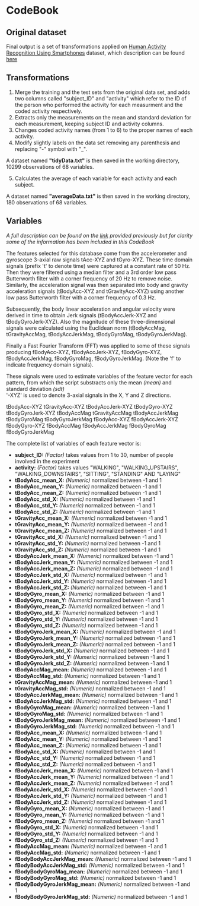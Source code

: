 CodeBook
========================================================

## Original dataset 
Final output is a set of transformations applied on [Human Activity Recognition Using Smartphones](http://archive.ics.uci.edu/ml/datasets/Human+Activity+Recognition+Using+Smartphones) dataset, which description can be found [here](http://archive.ics.uci.edu/ml/datasets/Human+Activity+Recognition+Using+Smartphones)

## Transformations

1. Merge the training and the test sets from the original data set, and adds two columns called "subject_ID" and "activity" which refer to the ID of the person who performed the activity for each measurment and the coded activity respectively.
2. Extracts only the measurements on the mean and standard deviation for each measurement, keeping subject ID and activity columns. 
3. Changes coded activity names (from 1 to 6) to the proper names of each activity.
4. Modify slightly labels on the data set removing any parenthesis and replacing "-" symbol with "_".

A dataset named **"tidyData.txt"** is then saved in the working directory, 10299 observations of 68 variables.

5. Calculates the average of each variable for each activity and each subject. 

A dataset named **"averageData.txt"** is then saved in the working directory, 180 observations of 68 variables.
              
## Variables

*A full description can be found on the [link](http://archive.ics.uci.edu/ml/datasets/Human+Activity+Recognition+Using+Smartphones) provided previously but for clarity some of the information has been included in this CodeBook*

The features selected for this database come from the accelerometer and gyroscope 3-axial raw signals tAcc-XYZ and tGyro-XYZ. These time domain signals (prefix 't' to denote time) were captured at a constant rate of 50 Hz. Then they were filtered using a median filter and a 3rd order low pass Butterworth filter with a corner frequency of 20 Hz to remove noise. Similarly, the acceleration signal was then separated into body and gravity acceleration signals (tBodyAcc-XYZ and tGravityAcc-XYZ) using another low pass Butterworth filter with a corner frequency of 0.3 Hz. 

Subsequently, the body linear acceleration and angular velocity were derived in time to obtain Jerk signals (tBodyAccJerk-XYZ and tBodyGyroJerk-XYZ). Also the magnitude of these three-dimensional signals were calculated using the Euclidean norm (tBodyAccMag, tGravityAccMag, tBodyAccJerkMag, tBodyGyroMag, tBodyGyroJerkMag). 

Finally a Fast Fourier Transform (FFT) was applied to some of these signals producing fBodyAcc-XYZ, fBodyAccJerk-XYZ, fBodyGyro-XYZ, fBodyAccJerkMag, fBodyGyroMag, fBodyGyroJerkMag. (Note the 'f' to indicate frequency domain signals). 

These signals were used to estimate variables of the feature vector for each pattern, from which the script substracts only  the mean *(mean)* and standard deviation *(sdt)*  
'-XYZ' is used to denote 3-axial signals in the X, Y and Z directions.

tBodyAcc-XYZ
tGravityAcc-XYZ
tBodyAccJerk-XYZ
tBodyGyro-XYZ
tBodyGyroJerk-XYZ
tBodyAccMag
tGravityAccMag
tBodyAccJerkMag
tBodyGyroMag
tBodyGyroJerkMag
fBodyAcc-XYZ
fBodyAccJerk-XYZ
fBodyGyro-XYZ
fBodyAccMag
fBodyAccJerkMag
fBodyGyroMag
fBodyGyroJerkMag

The complete list of variables of each feature vector is:

- **subject_ID:** *(Factor)* takes values from 1 to 30, number of people involved in the experiment                
- **activity:** *(Factor)* takes values "WALKING", "WALKING_UPSTAIRS", "WALKING_DOWNSTAIRS", "SITTING", "STANDING" AND "LAYING"             
- **tBodyAcc_mean_X:** *(Numeric)*  normalized between -1 and 1      
- **tBodyAcc_mean_Y:** *(Numeric)*  normalized between -1 and 1    
- **tBodyAcc_mean_Z:** *(Numeric)*  normalized between -1 and 1             
- **tBodyAcc_std_X:** *(Numeric)*  normalized between -1 and 1              
- **tBodyAcc_std_Y:** *(Numeric)*  normalized between -1 and 1              
- **tBodyAcc_std_Z:** *(Numeric)*  normalized between -1 and 1             
- **tGravityAcc_mean_X:** *(Numeric)*  normalized between -1 and 1          
- **tGravityAcc_mean_Y:** *(Numeric)*  normalized between -1 and 1          
- **tGravityAcc_mean_Z:** *(Numeric)*  normalized between -1 and 1          
- **tGravityAcc_std_X:** *(Numeric)*  normalized between -1 and 1          
- **tGravityAcc_std_Y:** *(Numeric)*  normalized between -1 and 1           
- **tGravityAcc_std_Z:** *(Numeric)*  normalized between -1 and 1           
- **tBodyAccJerk_mean_X:** *(Numeric)*  normalized between -1 and 1         
- **tBodyAccJerk_mean_Y:** *(Numeric)*  normalized between -1 and 1        
- **tBodyAccJerk_mean_Z:** *(Numeric)*  normalized between -1 and 1         
- **tBodyAccJerk_std_X:** *(Numeric)*  normalized between -1 and 1          
- **tBodyAccJerk_std_Y:** *(Numeric)*  normalized between -1 and 1          
- **tBodyAccJerk_std_Z:** *(Numeric)*  normalized between -1 and 1         
- **tBodyGyro_mean_X:** *(Numeric)*  normalized between -1 and 1            
- **tBodyGyro_mean_Y:** *(Numeric)*  normalized between -1 and 1            
- **tBodyGyro_mean_Z:** *(Numeric)*  normalized between -1 and 1            
- **tBodyGyro_std_X:** *(Numeric)*  normalized between -1 and 1            
- **tBodyGyro_std_Y:** *(Numeric)*  normalized between -1 and 1             
- **tBodyGyro_std_Z:** *(Numeric)*  normalized between -1 and 1             
- **tBodyGyroJerk_mean_X:** *(Numeric)*  normalized between -1 and 1        
- **tBodyGyroJerk_mean_Y:** *(Numeric)*  normalized between -1 and 1       
- **tBodyGyroJerk_mean_Z:** *(Numeric)*  normalized between -1 and 1        
- **tBodyGyroJerk_std_X:** *(Numeric)*  normalized between -1 and 1         
- **tBodyGyroJerk_std_Y:** *(Numeric)*  normalized between -1 and 1         
- **tBodyGyroJerk_std_Z:** *(Numeric)*  normalized between -1 and 1        
- **tBodyAccMag_mean:** *(Numeric)*  normalized between -1 and 1            
- **tBodyAccMag_std:** *(Numeric)*  normalized between -1 and 1             
- **tGravityAccMag_mean:** *(Numeric)*  normalized between -1 and 1         
- **tGravityAccMag_std:** *(Numeric)*  normalized between -1 and 1         
- **tBodyAccJerkMag_mean:** *(Numeric)*  normalized between -1 and 1        
- **tBodyAccJerkMag_std:** *(Numeric)*  normalized between -1 and 1         
- **tBodyGyroMag_mean:** *(Numeric)*  normalized between -1 and 1           
- **tBodyGyroMag_std:** *(Numeric)*  normalized between -1 and 1           
- **tBodyGyroJerkMag_mean:** *(Numeric)*  normalized between -1 and 1       
- **tBodyGyroJerkMag_std:** *(Numeric)*  normalized between -1 and 1        
- **fBodyAcc_mean_X:** *(Numeric)*  normalized between -1 and 1             
- **fBodyAcc_mean_Y:** *(Numeric)*  normalized between -1 and 1            
- **fBodyAcc_mean_Z:** *(Numeric)*  normalized between -1 and 1             
- **fBodyAcc_std_X:** *(Numeric)*  normalized between -1 and 1              
- **fBodyAcc_std_Y:** *(Numeric)*  normalized between -1 and 1              
- **fBodyAcc_std_Z:** *(Numeric)*  normalized between -1 and 1             
- **fBodyAccJerk_mean_X:** *(Numeric)*  normalized between -1 and 1         
- **fBodyAccJerk_mean_Y:** *(Numeric)*  normalized between -1 and 1         
- **fBodyAccJerk_mean_Z:** *(Numeric)*  normalized between -1 and 1         
- **fBodyAccJerk_std_X:** *(Numeric)*  normalized between -1 and 1         
- **fBodyAccJerk_std_Y:** *(Numeric)*  normalized between -1 and 1          
- **fBodyAccJerk_std_Z:** *(Numeric)*  normalized between -1 and 1          
- **fBodyGyro_mean_X:** *(Numeric)*  normalized between -1 and 1            
- **fBodyGyro_mean_Y:** *(Numeric)*  normalized between -1 and 1           
- **fBodyGyro_mean_Z:** *(Numeric)*  normalized between -1 and 1            
- **fBodyGyro_std_X:** *(Numeric)*  normalized between -1 and 1             
- **fBodyGyro_std_Y:** *(Numeric)*  normalized between -1 and 1             
- **fBodyGyro_std_Z:** *(Numeric)*  normalized between -1 and 1            
- **fBodyAccMag_mean:** *(Numeric)*  normalized between -1 and 1           
- **fBodyAccMag_std:** *(Numeric)*  normalized between -1 and 1             
- **fBodyBodyAccJerkMag_mean:** *(Numeric)*  normalized between -1 and 1    
- **fBodyBodyAccJerkMag_std:** *(Numeric)*  normalized between -1 and 1    
- **fBodyBodyGyroMag_mean:** *(Numeric)*  normalized between -1 and 1       
- **fBodyBodyGyroMag_std:** *(Numeric)*  normalized between -1 and 1        
- **fBodyBodyGyroJerkMag_mean:** *(Numeric)*  normalized between -1 and 1   
- **fBodyBodyGyroJerkMag_std:** *(Numeric)*  normalized between -1 and 1   
